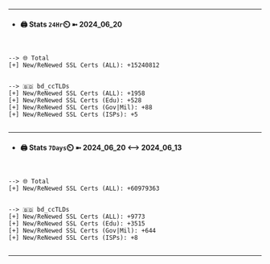 

---
- #### 🖨️ **Stats** `24Hr`⏲️ ➼ 2024_06_20
```console


--> 🌐 Total
[+] New/ReNewed SSL Certs (ALL): +15240812


--> 🇧🇩 bd_ccTLDs
[+] New/ReNewed SSL Certs (ALL): +1958
[+] New/ReNewed SSL Certs (Edu): +528
[+] New/ReNewed SSL Certs (Gov|Mil): +88
[+] New/ReNewed SSL Certs (ISPs): +5


```

---
- #### 🖨️ **Stats** `7Days`⏲️ ➼ 2024_06_20 <--> 2024_06_13
```console


--> 🌐 Total
[+] New/ReNewed SSL Certs (ALL): +60979363


--> 🇧🇩 bd_ccTLDs
[+] New/ReNewed SSL Certs (ALL): +9773
[+] New/ReNewed SSL Certs (Edu): +3515
[+] New/ReNewed SSL Certs (Gov|Mil): +644
[+] New/ReNewed SSL Certs (ISPs): +8


```

---

